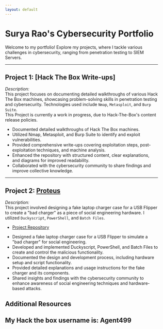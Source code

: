```yaml
---
layout: default
---
```


# Surya Rao's Cybersecurity Portfolio

Welcome to my portfolio! Explore my projects, where I tackle various challenges in cybersecurity, ranging from penetration testing to SIEM Servers.

---

## Project 1: **[Hack The Box Write-ups]**

_Description:_  
This project focuses on documenting detailed walkthroughs of various Hack The Box machines, showcasing problem-solving skills in penetration testing and cybersecurity. Technologies used include `Nmap`, `Metasploit`, and `Burp Suite`.  
This Project is currently a work in progress, due to Hack-The-Box's content release policies. 

- Documented detailed walkthroughs of Hack The Box machines.
- Utilized Nmap, Metasploit, and Burp Suite to identify and exploit vulnerabilities.
- Provided comprehensive write-ups covering exploitation steps, post-exploitation techniques, and machine analysis.
- Enhanced the repository with structured content, clear explanations, and diagrams for improved readability.
- Collaborated with the cybersecurity community to share findings and improve collective knowledge.
---

## Project 2: **[Proteus](https://github.com/imnopro/Proteus)**

_Description:_  
This project involved designing a fake laptop charger case for a USB Flipper to create a "bad charger" as a piece of social engineering hardware. I utilized `Duckyscript`, `PowerShell`, and `Batch Files`.  
* [Project Repository](https://github.com/imnopro/Proteus)

- Designed a fake laptop charger case for a USB Flipper to simulate a "bad charger" for social engineering.
- Developed and implemented Duckyscript, PowerShell, and Batch Files to create and control the malicious functionality.
- Documented the design and development process, including hardware setup and script functionality.
- Provided detailed explanations and usage instructions for the fake charger and its components.
- Shared insights and findings with the cybersecurity community to enhance awareness of social engineering techniques and hardware-based attacks.


## Additional Resources

My Hack the box username is: Agent499
---

